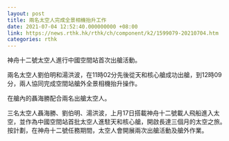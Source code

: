 ```yaml
---
layout: post
title: 兩名太空人完成全景相機抬升工作
date: 2021-07-04 12:52:40.000000000 +08:00
link: https://news.rthk.hk/rthk/ch/component/k2/1599079-20210704.htm
categories: rthk
---
```


神舟十二號太空人進行中國空間站首次出艙活動。

兩名太空人劉伯明和湯洪波，在11時02分先後從天和核心艙成功出艙，到12時09分，兩人協同完成空間站艙外全景相機抬升操作。

在艙內的聶海勝配合兩名出艙太空人。

三名太空人聶海勝、劉伯明、湯洪波，上月17日搭載神舟十二號載人飛船進入太空，並作為中國空間站首批太空人進駐天和核心艙，開啟長達三個月的太空之旅。按計劃，在神舟十二號任務期間，太空人會開展兩次出艙活動及艙外作業。
